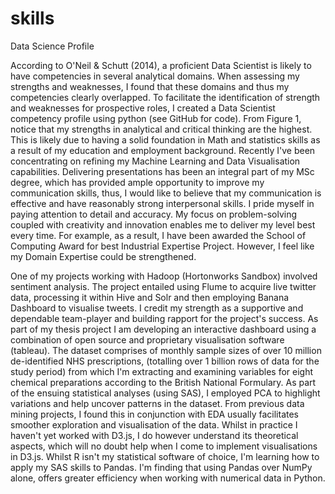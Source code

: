 # skills
Data Science Profile

According to O'Neil & Schutt (2014), a proficient Data Scientist is likely to have competencies in several analytical domains. When assessing my strengths and weaknesses, I found that these domains and thus my competencies clearly overlapped. To facilitate the identification of strength and weaknesses for prospective roles, I created a Data Scientist competency profile using python (see GitHub for code). From Figure 1, notice that my strengths in analytical and critical thinking are the highest. This is likely due to having a solid foundation in Math and statistics skills as a result of my education and employment background. Recently I've been concentrating on refining my Machine Learning and Data Visualisation capabilities. Delivering presentations has been an integral part of my MSc degree, which has provided ample opportunity to improve my communication skills, thus, I would like to believe that my communication is effective and have reasonably strong interpersonal skills. I pride myself in paying attention to detail and accuracy. My focus on problem-solving coupled with creativity and innovation enables me to deliver my level best every time. For example, as a result, I have been awarded the School of Computing Award for best Industrial Expertise Project. However, I feel like my Domain Expertise could be strengthened.

One of my projects working with Hadoop (Hortonworks Sandbox) involved sentiment analysis. The project entailed using Flume to acquire live twitter data, processing it within Hive and Solr and then employing Banana Dashboard to visualise tweets. I credit my strength as a supportive and dependable team-player and building rapport for the project's success. As part of my thesis project I am developing an interactive dashboard using a combination of open source and proprietary visualisation software (tableau). The dataset comprises of monthly sample sizes of over 10 million de-identified NHS prescriptions, (totalling over 1 billion rows of data for the study period) from which I'm extracting and examining variables for eight chemical preparations according to the British National Formulary. As part of the ensuing statistical analyses (using SAS), I employed PCA to highlight variations and help uncover patterns in the dataset. From previous data mining projects, I found this in conjunction with EDA usually facilitates smoother exploration and visualisation of the data. Whilst in practice I haven't yet worked with D3.js, I do however understand its theoretical aspects, which will no doubt help when I come to implement visualisations in D3.js. Whilst R isn't my statistical software of choice, I'm learning how to apply my SAS skills to Pandas. I'm finding that using Pandas over NumPy alone, offers greater efficiency when working with numerical data in Python.
